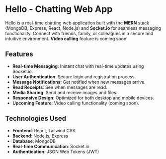 # Hello - Chatting Web App

Hello is a real-time chatting web application built with the **MERN** stack (MongoDB, Express, React, Node.js) and **Socket.io** for seamless messaging functionality. Connect with friends, family, or colleagues in a secure and intuitive environment. **Video calling** feature is coming soon!

## Features
- **Real-time Messaging**: Instant chat with real-time updates using Socket.io.
- **User Authentication**: Secure login and registration process.
- **Message Notifications**: Get notified when new messages arrive.
- **Read Receipts**: See when messages are read.
- **Media Sharing**: Send and receive images and files.
- **Responsive Design**: Optimized for both desktop and mobile devices.
- **Upcoming Feature**: Video calling functionality (coming soon).

## Technologies Used
- **Frontend**: React, Tailwind CSS
- **Backend**: Node.js, Express
- **Database**: MongoDB
- **Real-time Communication**: Socket.io
- **Authentication**: JSON Web Tokens (JWT)
